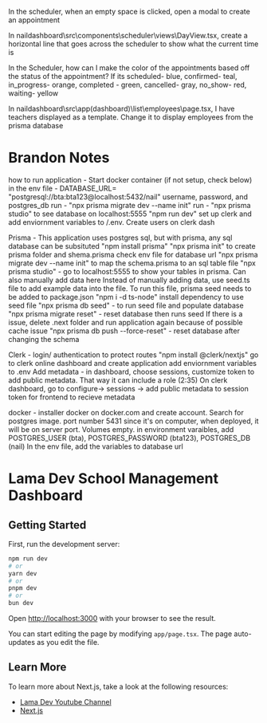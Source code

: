 In the scheduler, when an empty space is clicked, open a modal to create an appointment

In naildashboard\src\components\scheduler\views\DayView.tsx, create a horizontal line that goes across the scheduler to show what the current time is

In the Scheduler, how can I make the color of the appointments based off the status of the appointment? If its scheduled- blue, confirmed- teal, in_progress- orange, completed - green, cancelled- gray, no_show- red, waiting- yellow    

In naildashboard\src\app\(dashboard)\list\employees\page.tsx, I have teachers displayed as a template. Change it to display employees from the prisma database

# Brandon Notes
how to run application - 
Start docker container (if not setup, check below) in the env file - 
DATABASE_URL= "postgresql://bta:bta123@localhost:5432/nail" username, password, and postgres_db
run - "npx prisma migrate dev --name init"
run - "npx prisma studio" to see database on localhost:5555
"npm run dev"
set up clerk and add enviornment variables to /.env. Create users on clerk dash

Prisma - This application uses postgres sql, but with prisma, any sql database can be subsituted
"npm install prisma"
"npx prisma init" to create prisma folder and shema.prisma
check env file for database url
"npx prisma migrate dev --name init" to map the schema.prisma to an sql table file
"npx prisma studio" - go to localhost:5555 to show your tables in prisma. Can also manually add data here
Instead of manually adding data, use seed.ts file to add example data into the file. To run this file, prisma seed needs to be added to package.json
"npm i -d ts-node" install dependency to use seed file
"npx prisma db seed" - to run seed file and populate database
"npx prisma migrate reset" - reset database then runs seed
If there is a issue, delete .next folder and run application again because of possible cache issue
"npx prisma db push --force-reset" - reset database after changing the schema

Clerk - login/ authentication to protect routes
"npm install @clerk/nextjs"
go to clerk online dashboard and create application
add enviornment variables to .env
Add metadata - in dashboard, choose sessions, customize token to add public metadata. That way it can include a role (2:35)
On clerk dashboard, go to configure-> sessions -> add public metadata to session token for frontend to recieve metadata

docker - installer docker on docker.com and create account.
Search for postgres image. port number 5431 since it's on computer, when deployed, it will be on server port. Volumes empty. in environment varaibles, add POSTGRES_USER (bta), POSTGRES_PASSWORD (bta123), POSTGRES_DB (nail)
In the env file, add the variables to database url

# Lama Dev School Management Dashboard

## Getting Started

First, run the development server:

```bash
npm run dev
# or
yarn dev
# or
pnpm dev
# or
bun dev
```

Open [http://localhost:3000](http://localhost:3000) with your browser to see the result.

You can start editing the page by modifying `app/page.tsx`. The page auto-updates as you edit the file.

## Learn More

To learn more about Next.js, take a look at the following resources:

- [Lama Dev Youtube Channel](https://youtube.com/lamadev) 
- [Next.js](https://nextjs.org/learn)